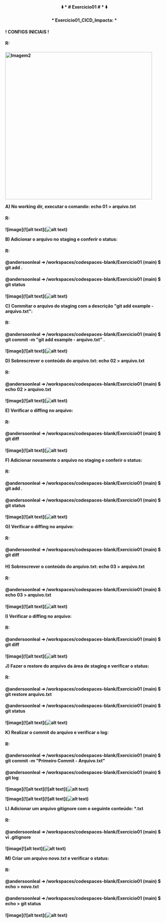 <h4 align="center">
⬇️ * # Exercicio01 # * ⬇️
</h4>
<h4 align="center">
  * Exercicio01_CICD_Impacta: *
</h4>

<h4>
  ! CONFIGS INICIAIS !
<h4> 
   R: 
<h4>
</h4>
</h4>
</h4>
<h4>


 
<img width="468" alt="Imagem2" src="https://github.com/user-attachments/assets/21b507cf-df60-4a53-a620-1f242e40d6a3">


A) No working dir, executar o comando:
   echo 01 > arquivo.txt
<h4> 
   R: 
<h4>   
</h4>
</h4>
</h4>
<h4>


![image](![alt text](![alt text](<img width="468" alt="Imagem2" src="https://github.com/user-attachments/assets/21b507cf-df60-4a53-a620-1f242e40d6a3">
))


B) Adicionar o arquivo no staging e conferir o status:
<h4> 
 R: 
<h4>
@andersoonleal ➜ /workspaces/codespaces-blank/Exercicio01 (main) $ git add .
</h4>
<h4>
@andersoonleal ➜ /workspaces/codespaces-blank/Exercicio01 (main) $ git status
</h4> 
<h4>
</h4>
</h4>
</h4>
<h4>



![image](![alt text](![alt text](image-2.png))


C) Commitar o arquivo do staging com a descrição "git add example - arquivo.txt":
<h4> 
R:
<h4>
@andersoonleal ➜ /workspaces/codespaces-blank/Exercicio01 (main) $ git commit -m "git add example - arquivo.txt" .
</h4>
<h4>
</h4>
</h4>
</h4>
<h4>


![image](![alt text](![alt text](image-3.png))


D) Sobrescrever o conteúdo do arquivo.txt:
   echo 02 > arquivo.txt
<h4> 
R:
<h4>
@andersoonleal ➜ /workspaces/codespaces-blank/Exercicio01 (main) $ echo 02 > arquivo.txt
</h4>
<h4>
</h4>
</h4>
</h4>
<h4>

![image](![alt text](![alt text](image-4.png))


E) Verificar o diffing no arquivo:
<h4> 
R: 
<h4>
@andersoonleal ➜ /workspaces/codespaces-blank/Exercicio01 (main) $ git diff
</h4>
<h4>
</h4>
</h4>
</h4>
<h4>



![image](![alt text](![alt text](image-5.png))



F) Adicionar novamente o arquivo no staging e conferir o status:
<h4>
R: 
<h4>
@andersoonleal ➜ /workspaces/codespaces-blank/Exercicio01 (main) $ git add .
</h4>
<h4>
@andersoonleal ➜ /workspaces/codespaces-blank/Exercicio01 (main) $ git status
</h4>
<h4>
</h4>
</h4>
</h4>
<h4>

![image](![alt text](![alt text](image-6.png))


G) Verificar o diffing no arquivo:
<h4> 
R: 
<h4>
@andersoonleal ➜ /workspaces/codespaces-blank/Exercicio01 (main) $ git diff
</h4>
<h4>
</h4>
</h4>
</h4>
<h4>




H) Sobrescrever o conteúdo do arquivo.txt:
 echo 03 > arquivo.txt
<h4>
R: 
<h4>
@andersoonleal ➜ /workspaces/codespaces-blank/Exercicio01 (main) $ echo 03 > arquivo.txt
</h4>
<h4>
</h4>
</h4>
</h4>
<h4>


![image](![alt text](![alt text](image-7.png))


I) Verificar o diffing no arquivo:
<h4>
R: 
<h4>
@andersoonleal ➜ /workspaces/codespaces-blank/Exercicio01 (main) $ git diff
</h4>
<h4>
</h4>
</h4>
</h4>
<h4>



![image](![alt text](![alt text](image-8.png))


J) Fazer o restore do arquivo da área de staging e verificar o status:
<h4>
R: 
<h4>
@andersoonleal ➜ /workspaces/codespaces-blank/Exercicio01 (main) $ git restore arquivo.txt 
</h4>
<h4>
@andersoonleal ➜ /workspaces/codespaces-blank/Exercicio01 (main) $ git status
</h4>
<h4>
</h4>
</h4>
</h4>
<h4>


![image](![alt text](![alt text](image-9.png))


K) Realizar o commit do arquivo e verificar o log:
<h4>
R: 
<h4>
@andersoonleal ➜ /workspaces/codespaces-blank/Exercicio01 (main) $ git commit -m "Primeiro Commit - Arquivo.txt"
</h4>
<h4>
@andersoonleal ➜ /workspaces/codespaces-blank/Exercicio01 (main) $ git log
<h4>
</h4>
</h4>
</h4>
<h4>

![image](![alt text](![alt text](![alt text](image-10.png))

![image](![alt text](![alt text](![alt text](image-11.png))


L) Adicionar um arquivo gitignore com o seguinte conteúdo:
 *.txt
<h4> 
R: 
<h4>
@andersoonleal ➜ /workspaces/codespaces-blank/Exercicio01 (main) $ vi .gitignore
</h4>
<h4>
</h4>
</h4>
</h4>
<h4>

![image]![alt text](![alt text](image-12.png))


M) Criar um arquivo novo.txt e verificar o status:
<h4> 
R:
<h4>
@andersoonleal ➜ /workspaces/codespaces-blank/Exercicio01 (main) $ echo > novo.txt
</h4>
<h4>
@andersoonleal ➜ /workspaces/codespaces-blank/Exercicio01 (main) $ echo > git status
</h4>
<h4>
</h4>
</h4>
</h4>
<h4>

![image](![alt text](![alt text](image-13.png))
